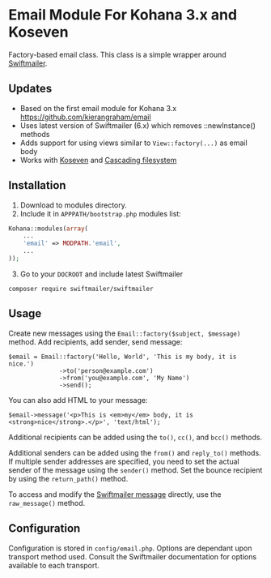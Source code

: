 # Email Module For Kohana 3.x and Koseven

Factory-based email class. This class is a simple wrapper around [Swiftmailer](http://github.com/swiftmailer/swiftmailer).

## Updates

* Based on the first email module for Kohana 3.x https://github.com/kierangraham/email
* Uses latest version of Swiftmailer (6.x) which removes ::newInstance() methods
* Adds support for using views similar to `View::factory(...)` as email body
* Works with [Koseven](https://github.com/koseven/koseven) and [Cascading filesystem](https://docs.koseven.ga/guide/kohana/files)

## Installation

1. Download to modules directory.
2. Include it in `APPPATH/bootstrap.php` modules list:
```php
Kohana::modules(array(
	...
	'email' => MODPATH.'email',
	...
));
```
3. Go to your `DOCROOT` and include latest Swiftmailer
```
composer require swiftmailer/swiftmailer
```

## Usage

Create new messages using the `Email::factory($subject, $message)` method. Add recipients, add sender, send message:


```
$email = Email::factory('Hello, World', 'This is my body, it is nice.')
              ->to('person@example.com')
              ->from('you@example.com', 'My Name')
              ->send();
```

You can also add HTML to your message:

```
$email->message('<p>This is <em>my</em> body, it is <strong>nice</strong>.</p>', 'text/html');
```

Additional recipients can be added using the `to()`, `cc()`, and `bcc()` methods.

Additional senders can be added using the `from()` and `reply_to()` methods. If multiple sender addresses are specified, you need to set the actual sender of the message using the `sender()` method. Set the bounce recipient by using the `return_path()` method.

To access and modify the [Swiftmailer message](http://swiftmailer.org/docs/messages) directly, use the `raw_message()` method.

## Configuration

Configuration is stored in `config/email.php`. Options are dependant upon transport method used. Consult the Swiftmailer documentation for options available to each transport.
